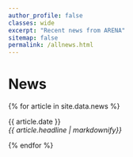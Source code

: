 ```yaml
---
author_profile: false
classes: wide
excerpt: "Recent news from ARENA"
sitemap: false
permalink: /allnews.html
---
```


# News

{% for article in site.data.news %}
<p>{{ article.date }} <br>
<em>{{ article.headline | markdownify}}</em></p>
{% endfor %}
